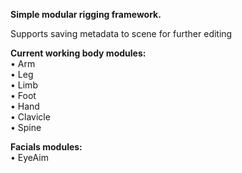 **Simple modular rigging framework.**

Supports saving metadata to scene for further editing

**Current working body modules:**  
• Arm  
• Leg  
• Limb  
• Foot  
• Hand  
• Clavicle  
• Spine  

**Facials modules:**  
• EyeAim  
